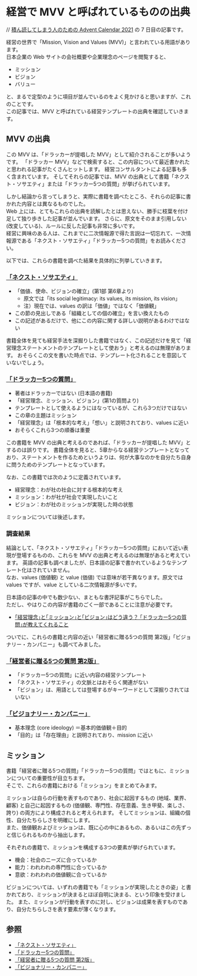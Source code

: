 # 経営で MVV と呼ばれているものの出典
// [積ん読してしまう人のための Advent Calendar 2021](https://adventar.org/calendars/6605) の 7 日目の記事です。

経営の世界で「Mission, Vision and Values (MVV)」と言われている用語があります。  
日本企業の Web サイトの会社概要や企業理念のページを閲覧すると、
- ミッション
- ビジョン
- バリュー

と、まるで定型のように項目が並んでいるのをよく見かけると思いますが、これのことです。  
この記事では、MVV と呼ばれている経営テンプレートの出典を確認していきます。

## MVV の出典
この MVV は、「ドラッカーが提唱した MVV」として紹介されることが多いようです。
「ドラッカー MVV」などで検索すると、この内容について最近書かれたと思われる記事がたくさんヒットします。
経営コンサルタントによる記事も多く含まれています。
そしてそれらの記事では、MVV の出典として書籍「ネクスト・ソサエティ」または「ドラッカー5つの質問」が挙げられています。

しかし結論から言ってしまうと、実際に書籍を調べたところ、それらの記事に書かれた内容とは異なるものでした。  
Web 上には、とてもこれらの出典を読解したとは思えない、勝手に枝葉を付け足して独り歩きした記事が並んでいます。
さらに、原文をそのまま引用しない (改変している)、ルールに反した記事も非常に多いです。  
経営に興味のある人は、これまでに二次情報源で得た言説は一切忘れて、一次情報源である「ネクスト・ソサエティ」「ドラッカー5つの質問」をお読みください。

以下では、これらの書籍を調べた結果を具体的に列挙していきます。

### [「ネクスト・ソサエティ」](https://www.amazon.co.jp/dp/B0081M7XH2)
- 「価値、使命、ビジョンの確立」(第1部 第6章より)
  - 原文では「its social legitimacy: its values, its mission, its vision」
  - 注）現在では、values の訳は「価値」ではなく「価値観」
- この節の見出しである「組織としての個の確立」を言い換えたもの
- この記述があるだけで、他にこの内容に関する詳しい説明があるわけではない

書籍全体を見ても経営手法を深掘りした書籍ではなく、この記述だけを見て「経営理念ステートメントのテンプレートとして使おう」と考えるのは無理があります。
おそらくこの文を書いた時点では、テンプレート化されることを意図していないでしょう。

### [「ドラッカー5つの質問」](https://www.amazon.co.jp/dp/B077YVPPKK)
- 著者はドラッカーではない (日本語の書籍)
- 「経営理念、ミッション、ビジョン」(第1の質問より)
- テンプレートとして使えるようにはなっているが、これら3つだけではない
- この章の主題はミッション
- 「経営理念」は「根本的な考え」「想い」と説明されており、values に近い
- おそらくこれら3つの順番は重要

この書籍を MVV の出典と考えるのであれば、「ドラッカーが提唱した MVV」とするのは誤りです。
書籍全体を見ると、5章からなる経営テンプレートとなっており、ステートメントを作るためというよりは、何が大事なのかを自分たち自身に問うためのテンプレートとなっています。

なお、この書籍では次のように定義されています。
- 経営理念：わが社の社会に対する根本的な考え
- ミッション：わが社が社会で実現したいこと
- ビジョン：わが社のミッションが実現した時の状態

ミッションについては後述します。

### 調査結果
結論として、「ネクスト・ソサエティ」「ドラッカー5つの質問」において近い表現が登場するものの、これらを MVV の出典と考えるのは無理があると考えています。
英語の記事も調べましたが、日本語の記事で書かれているようなテンプレート化はされていません。  
なお、values (価値観) と value (価値) では意味が若干異なります。原文では values ですが、value としている二次情報源が多いです。

日本語の記事の中でも数少ない、まともな書評記事がこちらでした。  
ただし、やはりこの内容が書籍のごく一部であることに注意が必要です。
- [｢経営理念｣と｢ミッション｣と｢ビジョン｣はどう違う？ ｢ドラッカー5つの質問｣が教えてくれること](https://www.lifehacker.jp/2018/02/book_to_read_drucker.html)

ついでに、これらの書籍と内容の近い「経営者に贈る5つの質問 第2版」「ビジョナリー・カンパニー」も調べてみました。

### [「経営者に贈る5つの質問 第2版」](https://www.amazon.co.jp/dp/B0756VXT7X)
- 「ドラッカー5つの質問」に近い内容の経営テンプレート
- 「ネクスト・ソサエティ」の文脈とはおそらく関連がない
- 「ビジョン」は、用語としては登場するがキーワードとして深掘りされてはいない

### [「ビジョナリー・カンパニー」](https://www.amazon.co.jp/dp/B00MVM2EPE)
- 基本理念 (core ideology) ＝基本的価値観＋目的
- 「目的」は「存在理由」と説明されており、mission に近い

## ミッション
書籍「経営者に贈る5つの質問」「ドラッカー5つの質問」ではともに、ミッションについての重要性が目立ちます。  
そこで、これらの書籍における「ミッション」をまとめてみます。

ミッションは自らの行動を表すものであり、社会に起因するもの (地域、業界、顧客) と自己に起因するもの (価値観、専門性、存在意義、生き甲斐、楽しさ、誇り) の両方により構成されると考えられます。
そしてミッションは、組織の個性、自分たちらしさを明確にします。  
また、価値観およびミッションは、既に心の中にあるもの、あるいはこの先ずっと信じられるものから抽出します。

それぞれの書籍で、ミッションを構成する3つの要素が挙げられています。
- 機会：社会のニーズに合っているか
- 能力：われわれの専門性に合っているか
- 意欲：われわれの価値観に合っているか

ビジョンについては、いずれの書籍でも「ミッションが実現したときの姿」と書かれており、ミッションが決まるとほぼ自明に決まる、という印象を受けました。
また、ミッションが行動を表すのに対し、ビジョンは成果を表すものであり、自分たちらしさを表す要素が薄くなります。

## 参照
- [「ネクスト・ソサエティ」](https://www.amazon.co.jp/dp/B0081M7XH2)
- [「ドラッカー5つの質問」](https://www.amazon.co.jp/dp/B077YVPPKK)
- [「経営者に贈る5つの質問 第2版」](https://www.amazon.co.jp/dp/B0756VXT7X)
- [「ビジョナリー・カンパニー」](https://www.amazon.co.jp/dp/B00MVM2EPE)
